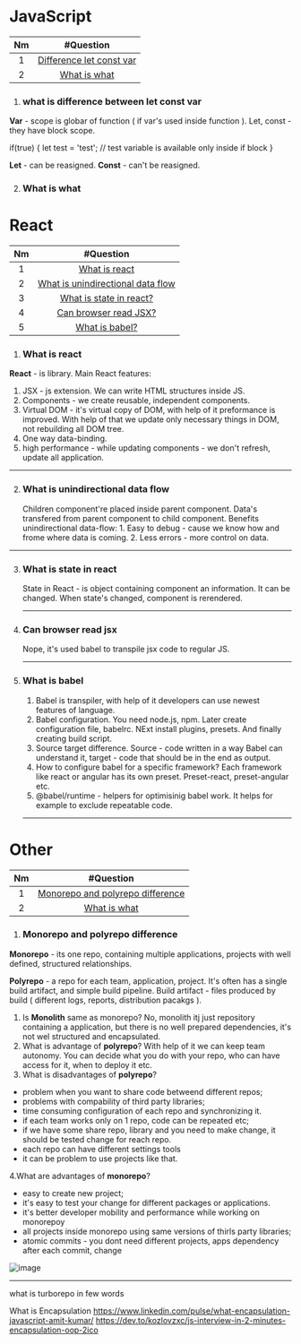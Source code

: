 # JavaScript
| Nm | #Question   |
| :---:   | :---: |
| 1   | [Difference let const var](#what-is-difference-between-let-const-var)                                     |
| 2   | [What is what](#what-is-what)                                                                             |


1. ### what is difference between let const var
  **Var** - scope is globar of function ( if var's used inside function ).
  Let, const - they have block scope.
  
  if(true) {
    let test = 'test'; // test variable is available only inside if block
  }

  **Let** - can be reasigned.
  **Const** - can't be reasigned.
   
2. ### What is what

# React
| Nm | #Question   |
| :---:   | :---: |
| 1   | [What is react](#what-is-react)                                     |
| 2   | [What is unindirectional data flow](#what-is-unindirectional-data-flow) 
| 3   | [What is state in react?](#what-is-state-in-react) 
| 4   | [Can browser read JSX?](#can-browser-read-jsx) 
| 5   | [What is babel?](#what-is-babel) 

1. ### What is react
  **React** - is library. Main React features:
   1. JSX - js extension. We can write HTML structures inside JS.
   2. Components - we create reusable, independent components.
   3. Virtual DOM - it's virtual copy of DOM, with help of it preformance is improved. With help of that we update only necessary things in DOM, not rebuilding all DOM tree.
   4. One way data-binding.
   5. high performance - while updating components - we don't refresh, update all application.
      
______________

2. ### What is unindirectional data flow
   Children component're placed inside parent component. Data's transfered from parent component to child component. Benefits unindirectional data-flow:
       1. Easy to debug - cause we know how and frome where data is coming.
       2. Less errors - more control on data.
______________

3. ### What is state in react
   State in React - is object containing component an information. It can be changed. When state's changed, component is rerendered.
   ______________

4. ### Can browser read jsx
   Nope, it's used babel to transpile jsx code to regular JS.
   ______________

5. ### What is babel
   1. Babel is transpiler, with help of it developers can use newest features of language.
   2. Babel configuration. You need node.js, npm. Later create configuration file, babelrc. NExt install plugins, presets. And finally creating build script.
   3. Source target difference. Source - code written in a way Babel can understand it, target - code that should be in the end as output.
   4. How to configure babel for a specific framework? Each framework like react or angular has its own preset. Preset-react, preset-angular etc.
   5. @babel/runtime - helpers for optimisinig babel work. It helps for example to exclude repeatable code.
     ______________

# Other
| Nm | #Question   |
| :---:   | :---: |
| 1   | [Monorepo and polyrepo difference](#monorepo-and-polyrepo-difference)                                     |
| 2   | [What is what](#teste)  
 
1. ### Monorepo and polyrepo difference
  **Monorepo** - its one repo, containing multiple applications, projects with well defined, structured relationships.
  
   **Polyrepo** - a repo for each team, application, project. It's often has a single build artifact, and simple build pipeline.
   Build artifact - files produced by build ( different logs, reports, distribution pacakgs ).

   1. Is **Monolith** same as monorepo? No, monolith itj just repository containing a application, but there is no well prepared dependencies, it's not wel structured and encapsulated.
   2. What is advantage of **polyrepo**? With help of it we can keep team autonomy. You can decide what you do with your repo, who can have access for it, when to deploy it etc.
   3. What is disadvantages of **polyrepo**? 
   - problem when you want to share code betweend different repos;
   - problems with compability of third party libraries;
   - time consuming configuration of each repo and synchronizing it.
   - if each team works only on 1 repo, code can be repeated etc;
   - if we have some share repo, library and you need to make change, it should be tested change for reach repo.
   - each repo can have different settings tools
   - it can be problem to use projects like that.
    
   4.What are advantages of **monorepo**? 
   - easy to create new project;
   - it's easy to test your change for different packages or applications.
   - it's better developer mobility and performance while working on monorepoy
   - all projects inside monorepo using same versions of thirls party libraries;
   - atomic commits - you dont need different projects, apps dependency after each commit, change
  
   
![image](https://github.com/vaskoGut/Learning/assets/7413864/877fa3c9-bce1-48ef-9b1a-7c0db0cece9d)

______________



what is turborepo in few words

What is Encapsulation
https://www.linkedin.com/pulse/what-encapsulation-javascript-amit-kumar/
https://dev.to/kozlovzxc/js-interview-in-2-minutes-encapsulation-oop-2ico
